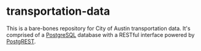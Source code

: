 # transportation-data

This is a bare-bones repository for City of Austin transportation data. It's comprised  of a [PostgreSQL](https://www.postgresql.org/) database with a RESTful interface powered by [PostgREST](http://postgrest.org).